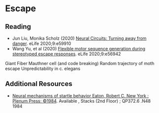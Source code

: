 # Escape

## Reading

- Jun Liu, Monika Scholz (2020) [Neural Circuits: Turning away from danger](https://doi.org/10.7554/eLife.59910). eLife 2020;9:e59910
- Wang Yu, et al (2020) [Flexible motor sequence generation during stereotyped escape responses](https://doi.org/10.7554/eLife.56942). eLife 2020;9:e56942

Giant Fiber
Mauthner cell (and code breaking)
Random trajectory of moth escape
Unpredictability in c. elegans

## Additional Resources

- [Neural mechanisms of startle behavior Eaton, Robert C. New York : Plenum Press; ©1984](https://link.springer.com/book/10.1007/978-1-4899-2286-1). Available , Stacks (2nd Floor) ; QP372.6 .N48 1984
